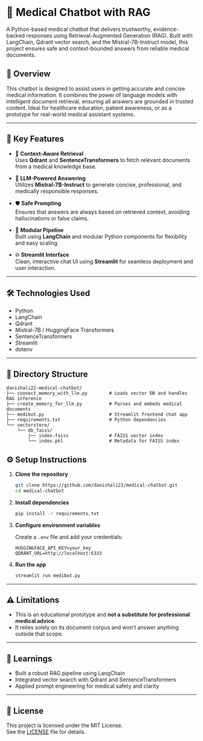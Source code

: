 # 🧠 Medical Chatbot with RAG

A Python-based medical chatbot that delivers trustworthy, evidence-backed responses using Retrieval-Augmented Generation (RAG). Built with LangChain, Qdrant vector search, and the Mistral-7B-Instruct model, this project ensures safe and context-bounded answers from reliable medical documents.

## 🚀 Overview

This chatbot is designed to assist users in getting accurate and concise medical information. It combines the power of language models with intelligent document retrieval, ensuring all answers are grounded in trusted content. Ideal for healthcare education, patient awareness, or as a prototype for real-world medical assistant systems.

---

## 🧩 Key Features

- 🔎 **Context-Aware Retrieval**  
  Uses **Qdrant** and **SentenceTransformers** to fetch relevant documents from a medical knowledge base.

- 🧠 **LLM-Powered Answering**  
  Utilizes **Mistral-7B-Instruct** to generate concise, professional, and medically responsible responses.

- 🛡️ **Safe Prompting**  
  Ensures that answers are always based on retrieved context, avoiding hallucinations or false claims.

- 🧱 **Modular Pipeline**  
  Built using **LangChain** and modular Python components for flexibility and easy scaling.

- 🌐 **Streamlit Interface**  
  Clean, interactive chat UI using **Streamlit** for seamless deployment and user interaction.

---

## 🛠️ Technologies Used

- Python  
- LangChain  
- Qdrant  
- Mistral-7B / HuggingFace Transformers  
- SentenceTransformers  
- Streamlit  
- dotenv

---

## 📁 Directory Structure

```
danishali22-medical-chatbot/
├── connect_memory_with_llm.py        # Loads vector DB and handles RAG inference
├── create_memory_for_llm.py          # Parses and embeds medical documents
├── medibot.py                        # Streamlit frontend chat app
├── requirements.txt                  # Python dependencies
└── vectorstore/
    └── db_faiss/
        ├── index.faiss               # FAISS vector index
        └── index.pkl                 # Metadata for FAISS index
```

## ⚙️ Setup Instructions

1. **Clone the repository**

   ```bash
   git clone https://github.com/danishali22/medical-chatbot.git
   cd medical-chatbot
   ```

2. **Install dependencies**

   ```bash
   pip install -r requirements.txt
   ```

3. **Configure environment variables**

   Create a `.env` file and add your credentials:

   ```env
   HUGGINGFACE_API_KEY=your_key
   QDRANT_URL=http://localhost:6333
   ```

4. **Run the app**

   ```bash
   streamlit run medibot.py
   ```

---

## ⚠️ Limitations

- This is an educational prototype and **not a substitute for professional medical advice**.
- It relies solely on its document corpus and won’t answer anything outside that scope.

---

## 🧠 Learnings

- Built a robust RAG pipeline using LangChain  
- Integrated vector search with Qdrant and SentenceTransformers  
- Applied prompt engineering for medical safety and clarity

---

## 📄 License

This project is licensed under the MIT License.  
See the [LICENSE](./LICENSE) file for details.
